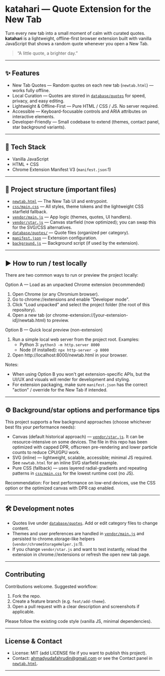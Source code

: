 # katahari — Quote Extension for the New Tab

Turn every new tab into a small moment of calm with curated quotes. **katahari** is a lightweight, offline-first browser extension built with vanilla JavaScript that shows a random quote whenever you open a New Tab.

> “A little quote, a brighter day.”

---

## ✨ Features

- New Tab Quotes — Random quotes on each new tab (`newtab.html`) — works fully offline.
- Local Curation — Quotes are stored in [`database/quotes`](database/quotes/index.js:1) for speed, privacy, and easy editing.
- Lightweight & Offline-First — Pure HTML / CSS / JS. No server required.
- Accessible — Keyboard-focusable controls and ARIA attributes on interactive elements.
- Developer-Friendly — Small codebase to extend (themes, contact panel, star background variants).

---

## 🧩 Tech Stack

- Vanilla JavaScript
- HTML + CSS
- Chrome Extension Manifest V3 (`manifest.json`:1)

---

## 🔧 Project structure (important files)

- [`newtab.html`](newtab.html:1) — The New Tab UI and entrypoint.
- [`css/main.css`](css/main.css:1) — All styles, theme tokens and the lightweight CSS starfield fallback.
- [`vendor/main.js`](vendor/main.js:1) — App logic (themes, quotes, UI handlers).
- [`vendor/star.js`](vendor/star.js:1) — Canvas starfield (now optimized); you can swap this for the SVG/CSS alternatives.
- [`database/quotes/`](database/quotes/index.js:1) — Quote files (organized per category).
- [`manifest.json`](manifest.json:1) — Extension configuration.
- [`background.js`](background.js:1) — Background script (if used by the extension).

---

## ▶️ How to run / test locally

There are two common ways to run or preview the project locally:

Option A — Load as an unpacked Chrome extension (recommended)
1. Open Chrome (or any Chromium browser).
2. Go to chrome://extensions and enable "Developer mode".
3. Click "Load unpacked" and select the project folder (the root of this repository).
4. Open a new tab (or chrome-extension://[your-extension-id]/newtab.html) to preview.

Option B — Quick local preview (non-extension)
1. Run a simple local web server from the project root. Examples:
   - Python 3: `python3 -m http.server 8000`
   - Node (if installed): `npx http-server -p 8000`
2. Open http://localhost:8000/newtab.html in your browser.

Notes:
- When using Option B you won't get extension-specific APIs, but the UI/UX and visuals will render for development and styling.
- For extension packaging, make sure `manifest.json` has the correct "action" / override for the New Tab if intended.

---

## ⚙️ Background/star options and performance tips

This project supports a few background approaches (choose whichever best fits your performance needs):

- Canvas (default historical approach) — [`vendor/star.js`](vendor/star.js:1). It can be resource-intensive on some devices. The file in this repo has been optimized with capped DPR, offscreen pre-rendering and lower particle counts to reduce CPU/GPU work.
- SVG (inline) — lightweight, scalable, accessible; minimal JS required. See `newtab.html` for an inline SVG starfield example.
- Pure CSS (fallback) — uses layered radial-gradients and repeating patterns in [`css/main.css`](css/main.css:100) for the lowest runtime cost (no JS).

Recommendation: For best performance on low-end devices, use the CSS option or the optimized canvas with DPR cap enabled.

---

## 🛠 Development notes

- Quotes live under [`database/quotes`](database/quotes/index.js:1). Add or edit category files to change content.
- Themes and user preferences are handled in [`vendor/main.js`](vendor/main.js:1) and persisted to chrome.storage-like helpers (`vendor/chromeStorageHelper.js`:1).
- If you change `vendor/star.js` and want to test instantly, reload the extension in chrome://extensions or refresh the open new tab page.

---

## Contributing

Contributions welcome. Suggested workflow:
1. Fork the repo.
2. Create a feature branch (e.g. `feat/add-theme`).
3. Open a pull request with a clear description and screenshots if applicable.

Please follow the existing code style (vanilla JS, minimal dependencies).

---

## License & Contact

- License: MIT (add LICENSE file if you want to publish this project).
- Contact: ahmadyudafahrudin@gmail.com or see the Contact panel in [`newtab.html`](newtab.html:1).

---
